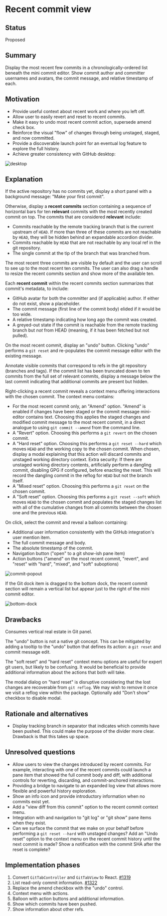 # Recent commit view

## Status

Proposed

## Summary

Display the most recent few commits in a chronologically-ordered list beneath the mini commit editor. Show commit author and committer usernames and avatars, the commit message, and relative timestamp of each.

## Motivation

* Provide useful context about recent work and where you left off.
* Allow user to easily revert and reset to recent commits.
* Make it easy to undo most recent commit action, supersede amend check box.
* Reinforce the visual "flow" of changes through being unstaged, staged, and now committed.
* Provide a discoverable launch point for an eventual log feature to explore the full history.
* Achieve greater consistency with GitHub desktop:

![desktop](https://user-images.githubusercontent.com/7910250/36570484-1754fb3c-17e7-11e8-8da3-b658d404fd2c.png)

## Explanation

If the active repository has no commits yet, display a short panel with a background message: "Make your first commit".

Otherwise, display a **recent commits** section containing a sequence of horizontal bars for ten **relevant** commits with the most recently created commit on top. The commits that are considered **relevant** include:

* Commits reachable by the remote tracking branch that is the current upstream of `HEAD`. If more than three of these commits are not reachable by `HEAD`, they will be hidden behind an expandable accordion divider.
* Commits reachable by `HEAD` that are not reachable by any local ref in the git repository.
* The single commit at the tip of the branch that was branched from.

The most recent three commits are visible by default and the user can scroll to see up to the most recent ten commits. The user can also drag a handle to resize the recent commits section and show more of the available ten.

Each **recent commit** within the recent commits section summarizes that commit's metadata, to include:

* GitHub avatar for both the committer and (if applicable) author. If either do not exist, show a placeholder.
* The commit message (first line of the commit body) elided if it would be too wide.
* A relative timestamp indicating how long ago the commit was created.
* A greyed-out state if the commit is reachable from the remote tracking branch but _not_ from HEAD (meaning, if it has been fetched but not pulled).

On the most recent commit, display an "undo" button. Clicking "undo" performs a `git reset` and re-populates the commit message editor with the existing message.

Annotate visible commits that correspond to refs in the git repository (branches and tags). If the commit list has been truncated down to ten commits from the full set of relevant commits, display a message below the last commit indicating that additional commits are present but hidden.

Right-clicking a recent commit reveals a context menu offering interactions with the chosen commit. The context menu contains:

* For the most recent commit only, an "Amend" option. "Amend" is enabled if changes have been staged or the commit message mini-editor contains text. Choosing this applies the staged changes and modified commit message to the most recent commit, in a direct analogue to using `git commit --amend` from the command line.
* A "Revert" option. Choosing this performs a `git revert` on the chosen commit.
* A "Hard reset" option. Choosing this performs a `git reset --hard` which moves `HEAD` and the working copy to the chosen commit. When chosen, display a modal explaining that this action will discard commits and unstaged working directory context. Extra security: If there are unstaged working directory contents, artificially perform a dangling commit, disabling GPG if configured, before enacting the reset. This will record the dangling commit in the reflog for `HEAD` but not the branch itself.
* A "Mixed reset" option. Choosing this performs a `git reset` on the chosen commit.
* A "Soft reset" option. Choosing this performs a `git reset --soft` which moves `HEAD` to the chosen commit and populates the staged changes list with all of the cumulative changes from all commits between the chosen one and the previous `HEAD`.

On click, select the commit and reveal a balloon containing:

* Additional user information consistently with the GitHub integration's user mention item.
* The full commit message and body.
* The absolute timestamp of the commit.
* Navigation button ("open" to a git show-ish pane item)
* Action buttons ("amend" on the most recent commit, "revert", and "reset" with "hard", "mixed", and "soft" suboptions)

![commit-popout](https://user-images.githubusercontent.com/17565/36570682-11545cae-17e8-11e8-80a8-ffcf7328e214.JPG)

If the Git dock item is dragged to the bottom dock, the recent commit section will remain a vertical list but appear just to the right of the mini commit editor.

![bottom-dock](https://user-images.githubusercontent.com/17565/36570687-14738ca2-17e8-11e8-91f7-5cf1472d871b.JPG)

## Drawbacks

Consumes vertical real estate in Git panel.

The "undo" button is not a native git concept. This can be mitigated by adding a tooltip to the "undo" button that defines its action: a `git reset` and commit message edit.

The "soft reset" and "hard reset" context menu options are useful for expert git users, but likely to be confusing. It would be beneficial to provide additional information about the actions that both will take.

The modal dialog on "hard reset" is disruptive considering that the lost changes are recoverable from `git reflog`. We may wish to remove it once we visit a reflog view within the package. Optionally add "Don't show" checkbox to disable modal.

## Rationale and alternatives

- Display tracking branch in separator that indicates which commits have been pushed. This could make the purpose of the divider more clear. Drawback is that this takes up space.

## Unresolved questions

- Allow users to view the changes introduced by recent commits. For example, interacting with one of the recent commits could launch a pane item that showed the full commit body and diff, with additional controls for reverting, discarding, and commit-anchored interactions.
- Providing a bridge to navigate to an expanded log view that allows more flexible and powerful history exploration.
- Show an info icon and provide introductory information when no commits exist yet.
- Add a "view diff from this commit" option to the recent commit context menu.
- Integration with and navigation to "git log" or "git show" pane items when they exist.
- Can we surface the commit that we make on your behalf before performing a `git reset --hard` with unstaged changes? Add an "Undo reset" option to the context menu on the recent commit history until the next commit is made? Show a notification with the commit SHA after the reset is complete?

## Implementation phases

1. Convert `GitTabController` and `GitTabView` to React. [#1319](https://github.com/atom/github/pull/1319)
2. List read-only commit information. [#1322](https://github.com/atom/github/pull/1322)
3. Replace the amend checkbox with the "undo" control.
4. Context menu with actions.
5. Balloon with action buttons and additional information.
6. Show which commits have been pushed.
7. Show information about other refs.
